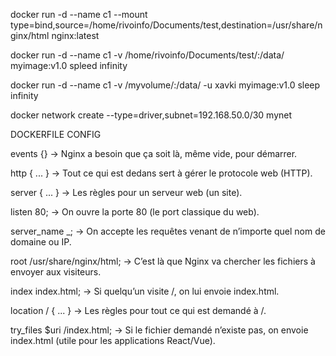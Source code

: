 docker run -d --name c1 --mount type=bind,source=/home/rivoinfo/Documents/test,destination=/usr/share/nginx/html nginx:latest

docker run -d --name c1 -v /home/rivoinfo/Documents/test/:/data/ myimage:v1.0 spleed infinity

docker run -d --name c1 -v /myvolume/:/data/ -u xavki myimage:v1.0 sleep infinity

docker network create --type=driver,subnet=192.168.50.0/30 mynet


DOCKERFILE CONFIG

events {} → Nginx a besoin que ça soit là, même vide, pour démarrer.

http { ... } → Tout ce qui est dedans sert à gérer le protocole web (HTTP).

server { ... } → Les règles pour un serveur web (un site).

listen 80; → On ouvre la porte 80 (le port classique du web).

server_name _; → On accepte les requêtes venant de n’importe quel nom de domaine ou IP.

root /usr/share/nginx/html; → C’est là que Nginx va chercher les fichiers à envoyer aux visiteurs.

index index.html; → Si quelqu’un visite /, on lui envoie index.html.

location / { ... } → Les règles pour tout ce qui est demandé à /.

try_files $uri /index.html; → Si le fichier demandé n’existe pas, on envoie index.html (utile pour les applications React/Vue).